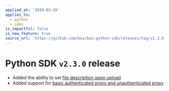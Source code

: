 ```yaml
---
applied_at: '2019-03-28'
applies_to:
  - python
  - sdks
is_impactful: false
is_new_feature: true
source_url: 'https://github.com/box/box-python-sdk/releases/tag/v2.3.0'
---
```

# Python SDK `v2.3.0` release

- Added the ability to set [file description upon upload](https://github.com/box/box-python-sdk/blob/master/docs/usage/files.md#upload-a-file)
- Added support for [basic authenticated proxy and unauthenticated proxy](https://github.com/box/box-python-sdk/blob/master/docs/usage/configuration.md#proxy)